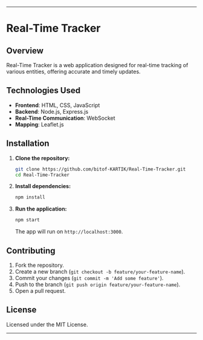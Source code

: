 

---

# Real-Time Tracker

## Overview

Real-Time Tracker is a web application designed for real-time tracking of various entities, offering accurate and timely updates.

## Technologies Used

- **Frontend**: HTML, CSS, JavaScript
- **Backend**: Node.js, Express.js
- **Real-Time Communication**: WebSocket
- **Mapping**: Leaflet.js

## Installation

1. **Clone the repository:**

   ```bash
   git clone https://github.com/bitof-KARTIK/Real-Time-Tracker.git
   cd Real-Time-Tracker
   ```

2. **Install dependencies:**

   ```bash
   npm install
   ```

3. **Run the application:**

   ```bash
   npm start
   ```

   The app will run on `http://localhost:3000`.

## Contributing

1. Fork the repository.
2. Create a new branch (`git checkout -b feature/your-feature-name`).
3. Commit your changes (`git commit -m 'Add some feature'`).
4. Push to the branch (`git push origin feature/your-feature-name`).
5. Open a pull request.

## License

Licensed under the MIT License.

---